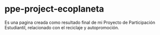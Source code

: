 # ppe-project-ecoplaneta
Es una pagina creada como resultado final de mi Proyecto de Participación Estudiantil, relacionado con el reciclaje y autopromoción.
